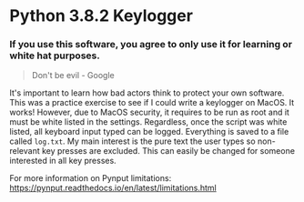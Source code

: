 # Python 3.8.2 Keylogger

### If you use this software, you agree to only use it for learning or white hat purposes.

>Don't be evil - Google

It's important to learn how bad actors think to protect your own software. This was a practice exercise to see if I could write a keylogger on MacOS. It works! However, due to MacOS security, it requires to be run as root and it must be white listed in the settings. Regardless, once the script was white listed, all keyboard input typed can be logged. Everything is saved to a file called `log.txt`. My main interest is the pure text the user types so non-relevant key presses are excluded. This can easily be changed for someone interested in all key presses.

For more information on Pynput limitations: https://pynput.readthedocs.io/en/latest/limitations.html
